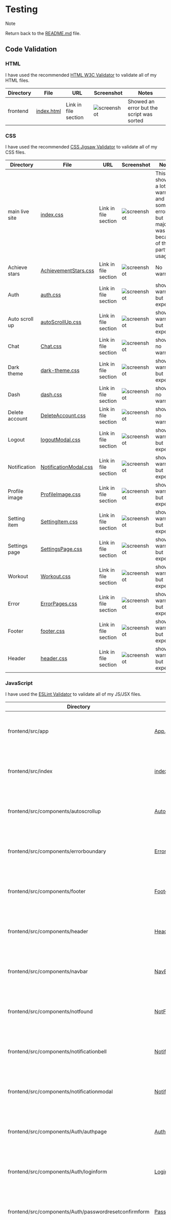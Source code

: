 # Testing

> [!NOTE]
> Return back to the [README.md](README.md) file.

## Code Validation

### HTML

I have used the recommended [HTML W3C Validator](https://validator.w3.org) to validate all of my HTML files.

| Directory | File                                                                                             | URL                  | Screenshot                                       | Notes                                     |
| --------- | ------------------------------------------------------------------------------------------------ | -------------------- | ------------------------------------------------ | ----------------------------------------- |
| frontend  | [index.html](https://validator.w3.org/nu/?doc=https%3A%2F%2Ffit-track-front-end.onrender.com%2F) | Link in file section | ![screenshot](documentation/validation/html.png) | Showed an error but the script was sorted |

### CSS

I have used the recommended [CSS Jigsaw Validator](https://jigsaw.w3.org/css-validator) to validate all of my CSS files.

| Directory      | File                                                                                                                                                                           | URL                  | Screenshot                                               | Notes                                                                                       |
| -------------- | ------------------------------------------------------------------------------------------------------------------------------------------------------------------------------ | -------------------- | -------------------------------------------------------- | ------------------------------------------------------------------------------------------- |
| main live site | [index.css](https://jigsaw.w3.org/css-validator/validator?uri=https%3A%2F%2Ffit-track-front-end.onrender.com%2F&profile=css3svg&usermedium=all&warning=1&vextwarning=&lang=en) | Link in file section | ![screenshot](documentation/validation/index-css.png)    | This showed a lot of warnings and some errors but majority was because of third-party usage |
| Achieve stars  | [AchievementStars.css](https://jigsaw.w3.org/css-validator/validator)                                                                                                          | Link in file section | ![screenshot](documentation/validation/achieve.css.png)  | No warnings                                                                                 |
| Auth           | [auth.css](https://jigsaw.w3.org/css-validator/validator#warnings)                                                                                                             | Link in file section | ![screenshot](documentation/validation/auth.css.png)     | showed warnings but expected                                                                |
| Auto scroll up | [autoScrollUp.css](https://jigsaw.w3.org/css-validator/validator#css)                                                                                                          | Link in file section | ![screenshot](documentation/validation/scroll.png)       | showed warnings but expected                                                                |
| Chat           | [Chat.css](https://jigsaw.w3.org/css-validator/validator)                                                                                                                      | Link in file section | ![screenshot](documentation/validation/chat.png)         | showed no warnings                                                                          |
| Dark theme     | [dark-theme.css](https://jigsaw.w3.org/css-validator/validator)                                                                                                                | Link in file section | ![screenshot](documentation/validation/dark-theme.png)   | showed warnings but expected                                                                |
| Dash           | [dash.css](https://jigsaw.w3.org/css-validator/validator)                                                                                                                      | Link in file section | ![screenshot](documentation/validation/dash.png)         | showed no warnings                                                                          |
| Delete account | [DeleteAccount.css](https://jigsaw.w3.org/css-validator/validator)                                                                                                             | Link in file section | ![screenshot](documentation/validation/delete.png)       | showed no warnings                                                                          |
| Logout         | [logoutModal.css](https://jigsaw.w3.org/css-validator/validator#warnings)                                                                                                      | Link in file section | ![screenshot](documentation/validation/logout.png)       | showed warnings but expected                                                                |
| Notification   | [NotificationModal.css](https://jigsaw.w3.org/css-validator/validator)                                                                                                         | Link in file section | ![screenshot](documentation/validation/notification.png) | showed warnings but expected                                                                |
| Profile image  | [ProfileImage.css](https://jigsaw.w3.org/css-validator/validator#warnings)                                                                                                     | Link in file section | ![screenshot](documentation/validation/profile.png)      | showed warnings but expected                                                                |
| Setting item   | [SettingItem.css](https://jigsaw.w3.org/css-validator/validator)                                                                                                               | Link in file section | ![screenshot](documentation/validation/setting-item.png) | showed warnings but expected                                                                |
| Settings page  | [SettingsPage.css](https://jigsaw.w3.org/css-validator/validator)                                                                                                              | Link in file section | ![screenshot](documentation/validation/setting-page.png) | showed warnings but expected                                                                |
| Workout        | [Workout.css](https://jigsaw.w3.org/css-validator/validator)                                                                                                                   | Link in file section | ![screenshot](documentation/validation/workout.png)      | showed warnings but expected                                                                |
| Error          | [ErrorPages.css](https://jigsaw.w3.org/css-validator/validator)                                                                                                                | Link in file section | ![screenshot](documentation/validation/error.png)        | showed warnings but expected                                                                |
| Footer         | [footer.css](https://jigsaw.w3.org/css-validator/validator)                                                                                                                    | Link in file section | ![screenshot](documentation/validation/footer.png)       | showed warnings but expected                                                                |
| Header         | [header.css](https://jigsaw.w3.org/css-validator/validator)                                                                                                                    | Link in file section | ![screenshot](documentation/validation/header.png)       | showed warnings but expected                                                                |

### JavaScript

I have used the [ESLint Validator](https://eslint.org/) to validate all of my JS/JSX files.

| Directory                                             | File                                                                                                                                   | URL                      | Screenshot                                                     | Notes                                        |
| ----------------------------------------------------- | -------------------------------------------------------------------------------------------------------------------------------------- | ------------------------ | -------------------------------------------------------------- | -------------------------------------------- |
| frontend/src/app                                      | [App.jsx](https://github.com/AshLaw96/fit-track/blob/main/frontend/src/App.jsx)                                                        | https://eslint.org/play/ | ![screenshot](documentation/validation/app.png)                | Expected warning as expects standard JS code |
| frontend/src/index                                    | [index.js](https://github.com/AshLaw96/fit-track/blob/main/frontend/src/App.test.js)                                                   | https://eslint.org/play/ | ![screenshot](documentation/validation/index.png)              | Expected warning as expects standard JS code |
| frontend/src/components/autoscrollup                  | [AutoScrollUp.jsx](https://github.com/AshLaw96/fit-track/blob/main/frontend/src/components/AutoScrollUp.jsx)                           | https://eslint.org/play/ | ![screenshot](documentation/validation/scroll-jsx.png)         | Expected warning as expects standard JS code |
| frontend/src/components/errorboundary                 | [ErrorBoundary.jsx](https://github.com/AshLaw96/fit-track/blob/main/frontend/src/components/ErrorBoundary.jsx)                         | https://eslint.org/play/ | ![screenshot](documentation/validation/error-jsx.png)          | Expected warning as expects standard JS code |
| frontend/src/components/footer                        | [Footer.jsx](https://github.com/AshLaw96/fit-track/blob/main/frontend/src/components/Footer.jsx)                                       | https://eslint.org/play/ | ![screenshot](documentation/validation/foot.png)               | Expected warning as expects standard JS code |
| frontend/src/components/header                        | [Header.jsx](https://github.com/AshLaw96/fit-track/blob/main/frontend/src/components/Header.jsx)                                       | https://eslint.org/play  | ![screenshot](documentation/validation/head-jsx.png)           | Expected warning as expects standard JS code |
| frontend/src/components/navbar                        | [NavBar.jsx](https://github.com/AshLaw96/fit-track/blob/main/frontend/src/components/Navbar.jsx)                                       | https://eslint.org/play  | ![screenshot](documentation/validation/nav-jsx.png)            | Expected warning as expects standard JS code |
| frontend/src/components/notfound                      | [NotFound.jsx](https://github.com/AshLaw96/fit-track/blob/main/frontend/src/components/NotFound.jsx)                                   | https://eslint.org/play  | ![screenshot](documentation/validation/not-found.png)          | Expected warning as expects standard JS code |
| frontend/src/components/notificationbell              | [NotificationBell.jsx](https://github.com/AshLaw96/fit-track/blob/main/frontend/src/components/NotificationBell.jsx)                   | https://eslint.org/play  | ![screenshot](documentation/validation/note-bell.png)          | Expected warning as expects standard JS code |
| frontend/src/components/notificationmodal             | [NotificationModal.jsx](https://github.com/AshLaw96/fit-track/blob/main/frontend/src/components/NotificationModal.jsx)                 | https://eslint.org/play  | ![screenshot](documentation/validation/note-modal.png)         | Expected warning as expects standard JS code |
| frontend/src/components/Auth/authpage                 | [AuthPage.jsx](https://github.com/AshLaw96/fit-track/blob/main/frontend/src/components/Auth/AuthPage.jsx)                              | https://eslint.org/play  | ![screenshot](documentation/validation/auth-jsx.png)           | Expected warning as expects standard JS code |
| frontend/src/components/Auth/loginform                | [LoginForm.jsx](https://github.com/AshLaw96/fit-track/blob/main/frontend/src/components/Auth/LoginForm.jsx)                            | https://eslint.org/play  | ![screenshot](documentation/validation/log-form.png)           | Expected warning as expects standard JS code |
| frontend/src/components/Auth/passwordresetconfirmform | [PasswordRestConfimForm.js](https://github.com/AshLaw96/fit-track/blob/main/frontend/src/components/Auth/PasswordResetConfirmForm.jsx) | https://eslint.org/play  | ![screenshot](documentation/validation/reset-confirm-form.png) | Expected warning as expects standard JS code |
| frontend/src/components/Auth/passwordresetform        | [PasswordResetForm.js](https://github.com/AshLaw96/fit-track/blob/main/frontend/src/components/Auth/PasswordResetForm.jsx)             | https://eslint.org/play  | ![screenshot](documentation/validation/reset-form.png)         | Expected warning as expects standard JS code |
| frontend/src/components/Auth/registerform             | [RegisterForm.jsx](https://github.com/AshLaw96/fit-track/blob/main/frontend/src/components/Auth/RegisterForm.jsx)                      | https://eslint.org/play  | ![screenshot](documentation/validation/register.png)           | Expected warning as expects standard JS code |
| frontend/src/components/Dash/activitysummary          | [ActivitySummary.jsx](https://github.com/AshLaw96/fit-track/blob/main/frontend/src/components/Dash/ActivitySummary.jsx)                | https://eslint.org/play  | ![screenshot](documentation/validation/active-sum.png)         | Expected warning as expects standard JS code |
| frontend/src/components/Dash/challengesmotivation     | [ChallengesMotivation.jsx](https://github.com/AshLaw96/fit-track/blob/main/frontend/src/components/Dash/ChallengesMotivation.jsx)      | https://eslint.org/play  | ![screenshot](documentation/validation/challenge-motivate.png) | Expected warning as expects standard JS code |
| frontend/src/components/Dash/dailygoals               | [DailyGoals.jsx](https://github.com/AshLaw96/fit-track/blob/main/frontend/src/components/Dash/DailyGoals.jsx)                          | https://eslint.org/play  | ![screenshot](documentation/validation/goals.png)              | Expected warning as expects standard JS code |
| frontend/src/components/Dash/dashboard                | [Dashboard.jsx](https://github.com/AshLaw96/fit-track/blob/main/frontend/src/components/Dash/Dashboard.jsx)                            | https://eslint.org/play  | ![screenshot](documentation/validation/dash-validate.png)      | Expected warning as expects standard JS code |
| frontend/src/components/Dash/guestdash                | [GuestDash.jsx](https://github.com/AshLaw96/fit-track/blob/main/frontend/src/components/Dash/GuestDash.jsx)                            | https://eslint.org/play  | ![screenshot](documentation/validation/guest.png)              | Expected warning as expects standard JS code |
| frontend/src/components/Dash/progressanalytics        | [ProgressAnalytics.jsx](https://github.com/AshLaw96/fit-track/blob/main/frontend/src/components/Dash/ProgressAnalytics.jsx)            | https://eslint.org/play  | ![screenshot](documentation/validation/progress-analytic.png)  | Expected warning as expects standard JS code |
| frontend/src/components/Dash/userdash                 | [UserDash.jsx](https://github.com/AshLaw96/fit-track/blob/main/frontend/src/components/Dash/UserDash.jsx)                              | https://eslint.org/play  | ![screenshot](documentation/validation/user.png)               | Expected warning as expects standard JS code |
| frontend/src/components/Dash/workoutmodalplanner      | [WorkoutModalPlanner.jsx](https://github.com/AshLaw96/fit-track/blob/main/frontend/src/components/Dash/WorkoutModalPlanner.jsx)        | https://eslint.org/play  | ![screenshot](documentation/validation/work-modal.png)         | Expected warning as expects standard JS code |
| frontend/src/components/Dash/workoutnutrition         | [WorkoutNutrition.jsx](https://github.com/AshLaw96/fit-track/blob/main/frontend/src/components/Dash/WorkoutNutrition.jsx)              | https://eslint.org/play  | ![screenshot](documentation/validation/work-nutrition.png)     | Expected warning as expects standard JS code |
| frontend/src/components/Exercises/exerciseformmodal   | [ExerciseFormModal.jsx](https://github.com/AshLaw96/fit-track/blob/main/frontend/src/components/Exercises/ExerciseFormModal.jsx)       | https://eslint.org/play  | ![screenshot](documentation/validation/exercise-modal.png)     | Expected warning as expects standard JS code |
| frontend/src/components/Exercises/exerciselogpage     | [ExerciseLogPage.jsx](https://github.com/AshLaw96/fit-track/blob/main/frontend/src/components/Exercises/ExerciseLogPage.jsx)           | https://eslint.org/play  | ![screenshot](documentation/validation/exercise-pg.png)        | Expected warning as expects standard JS code |
| frontend/src/components/Help/chatwidget               | [ChatWidget.jsx](https://github.com/AshLaw96/fit-track/blob/main/frontend/src/components/Help/ChatWidget.jsx)                          | https://eslint.org/play  | ![screenshot](documentation/validation/chat-widget.png)        | No warnings                                  |
| frontend/src/components/Help/contactsupport           | [ContactSupport.jsx](https://github.com/AshLaw96/fit-track/blob/main/frontend/src/components/Help/ContactSupport.jsx)                  | https://eslint.org/play  | ![screenshot](documentation/validation/contact.png)            | Expected warning as expects standard JS code |
| frontend/src/components/Help/faq                      | [FAQ.jsx](https://github.com/AshLaw96/fit-track/blob/main/frontend/src/components/Help/FAQ.jsx)                                        | https://eslint.org/play  | ![screenshot](documentation/validation/faq.png)                | Expected warning as expects standard JS code |
| frontend/src/components/Help/faqitem                  | [FAQItem.jsx](https://github.com/AshLaw96/fit-track/blob/main/frontend/src/components/Help/FAQItem.jsx)                                | https://eslint.org/play  | ![screenshot](documentation/validation/faq-item.png)           | Expected warning as expects standard JS code |
| frontend/src/components/Help/helppage                 | [HelpPage.jsx](https://github.com/AshLaw96/fit-track/blob/main/frontend/src/components/Help/HelpPage.jsx)                              | https://eslint.org/play  | ![screenshot](documentation/validation/help-page.png)          | Expected warning as expects standard JS code |
| frontend/src/components/Help/troubleshooting          | [Troubleshooting.jsx](https://github.com/AshLaw96/fit-track/blob/main/frontend/src/components/Help/Troubleshooting.jsx)                | https://eslint.org/play  | ![screenshot](documentation/validation/troubleshoot.png)       | Expected warning as expects standard JS code |
| frontend/src/components/Help/troubleshootingitem      | [TroubleshootingItem.jsx](https://github.com/AshLaw96/fit-track/blob/main/frontend/src/components/Help/TroubleshootingItem.jsx)        | https://eslint.org/play  | ![screenshot](documentation/validation/troubleshoot-item.png)  | Expected warning as expects standard JS code |
| frontend/src/components/Help/tutorialitem             | [TutorialItem.jsx](https://github.com/AshLaw96/fit-track/blob/main/frontend/src/components/Help/TutorialItem.jsx)                      | https://eslint.org/play  | ![screenshot](documentation/validation/tutorial-item.png)      | Expected warning as expects standard JS code |
| frontend/src/components/Help/tutorials                | [Tutorials.jsx](https://github.com/AshLaw96/fit-track/blob/main/frontend/src/components/Help/Tutorials.jsx#L16)                        | https://eslint.org/play  | ![screenshot](documentation/validation/tutorials.png)          | Expected warning as expects standard JS code |
| frontend/src/components/Help/tutorialsdata            | [TutorialsData.js](https://github.com/AshLaw96/fit-track/blob/main/frontend/src/components/Help/TutorialsData.js)                      | https://eslint.org/play  | ![screenshot](documentation/validation/tutorial-data.png)      | No warnings                                  |
| frontend/src/components/Meals/mealformmodal           | [MealFormModal.jsx](https://github.com/AshLaw96/fit-track/blob/main/frontend/src/components/Meals/MealFormModal.jsx)                   | Nhttps://eslint.org/play | ![screenshot](documentation/validation/meal-modal.png)         | Expected warning as expects standard JS code |
| frontend/src/components/Meals/meallogpage             | [MealLogPage.jsx](https://github.com/AshLaw96/fit-track/blob/main/frontend/src/components/Meals/MealLogPage.jsx)                       | https://eslint.org/play  | ![screenshot](documentation/validation/meal-page.png)          | Expected warning as expects standard JS code |
| frontend/src/components/Profile/achievementstars      | [AchievementStars.jsx](https://github.com/AshLaw96/fit-track/blob/main/frontend/src/components/Profile/AchievementStars.jsx)           | https://eslint.org/play  | ![screenshot](documentation/validation/achieve-star.png)       | Expected warning as expects standard JS code |
| frontend/src/components/Profile/deleteaccount         | [DeleteAccount.jsx](https://github.com/AshLaw96/fit-track/blob/main/frontend/src/components/Profile/DeleteAccount.jsx)                 | https://eslint.org/play  | ![screenshot](documentation/validation/delete-account.png)     | Expected warning as expects standard JS code |
| frontend/src/components/Profile/goodbye               | [Goodbye.jsx](https://github.com/AshLaw96/fit-track/blob/main/frontend/src/components/Profile/Goodbye.jsx)                             | https://eslint.org/play  | ![screenshot](documentation/validation/bye.png)                | Expected warning as expects standard JS code |
| frontend/src/components/Profile/profileform           | [ProfileForm.jsx](https://github.com/AshLaw96/fit-track/blob/main/frontend/src/components/Profile/ProfileForm.jsx)                     | https://eslint.org/play  | ![screenshot](documentation/validation/profile-form.png)       | Expected warning as expects standard JS code |
| frontend/src/components/Profile/profileimage          | [ProfileImage.jsx](https://github.com/AshLaw96/fit-track/blob/main/frontend/src/components/Profile/ProfileImage.jsx)                   | https://eslint.org/play  | ![screenshot](documentation/validation/profile-img.png)        | Expected warning as expects standard JS code |
| frontend/src/components/Profile/quickstats            | [QuickStats.jsx](https://github.com/AshLaw96/fit-track/blob/main/frontend/src/components/Profile/QuickStats.jsx)                       | https://eslint.org/play  | ![screenshot](documentation/validation/stats.png)              | Expected warning as expects standard JS code |
| frontend/src/components/Profile/userprofile           | [UserProfile.jsx](https://github.com/AshLaw96/fit-track/blob/main/frontend/src/components/Profile/UserProfile.jsx)                     | https://eslint.org/play  | ![screenshot](documentation/validation/user-profile.png)       | Expected warning as expects standard JS code |
| frontend/src/components/Settings/changepassword       | [ChangePassword.jsx](https://github.com/AshLaw96/fit-track/blob/main/frontend/src/components/Settings/ChangePassword.jsx)              | https://eslint.org/play  | ![screenshot](documentation/validation/change-pass.png)        | Expected warning as expects standard JS code |
| frontend/src/components/Settings/settingdropdown      | [SettingDropdown.jsx](https://github.com/AshLaw96/fit-track/blob/main/frontend/src/components/Settings/SettingDropdown.jsx)            | https://eslint.org/play  | ![screenshot](documentation/validation/dropdown.png)           | Expected warning as expects standard JS code |
| frontend/src/components/Settings/settingspage         | [SettingsPage.jsx](https://github.com/AshLaw96/fit-track/blob/main/frontend/src/components/Settings/SettingsPage.jsx)                  | https://eslint.org/play  | ![screenshot](documentation/validation/setting-pg.png)         | Expected warning as expects standard JS code |
| frontend/src/components/Settings/settingtoggle        | [SettingToggle.jsx](https://github.com/AshLaw96/fit-track/blob/main/frontend/src/components/Settings/SettingToggle.jsx)                | https://eslint.org/play  | ![screenshot](documentation/validation/toggle.png)             | Expected warning as expects standard JS code |
| frontend/src/components/Sleep/alarmsetting            | [AlarmSetting.jsx](https://github.com/AshLaw96/fit-track/blob/main/frontend/src/components/Sleep/AlarmSetting.jsx)                     | https://eslint.org/play  | ![screenshot](documentation/validation/alarm.png)              | Expected warning as expects standard JS code |
| frontend/src/components/Sleep/sleepencouragement      | [SleepEncouragement.jsx](https://github.com/AshLaw96/fit-track/blob/main/frontend/src/components/Sleep/SleepEncouragement.jsx)         | https://eslint.org/play  | ![screenshot](documentation/validation/sleep-encourage.png)    | Expected warning as expects standard JS code |
| frontend/src/components/Sleep/sleepformmodal          | [SleepFormModal.jsx](https://github.com/AshLaw96/fit-track/blob/main/frontend/src/components/Sleep/SleepFormModal.jsx)                 | https://eslint.org/play  | ![screenshot](documentation/validation/sleep-modal.png)        | Expected warning as expects standard JS code |
| frontend/src/components/Sleep/sleeplogchart           | [SleepLogChart.jsx](https://github.com/AshLaw96/fit-track/blob/main/frontend/src/components/Sleep/SleepLogChart.jsx)                   | https://eslint.org/play  | ![screenshot](documentation/validation/sleep-chart.png)        | Expected warning as expects standard JS code |
| frontend/src/components/Sleep/sleeploglist            | [SleepLogList.jsx](https://github.com/AshLaw96/fit-track/blob/main/frontend/src/components/Sleep/SleepLogList.jsx)                     | https://eslint.org/play  | ![screenshot](documentation/validation/sleep-list.png)         | Expected warning as expects standard JS code |
| frontend/src/components/Sleep/sleeplogpage            | [SleepLogPage.jsx](https://github.com/AshLaw96/fit-track/blob/main/frontend/src/components/Sleep/SleepLogPage.jsx)                     | https://eslint.org/play  | ![screenshot](documentation/validation/sleep-pg.png)           | Expected warning as expects standard JS code |
| frontend/src/contexts/authcontext                     | [AuthContext.js](https://github.com/AshLaw96/fit-track/blob/main/frontend/src/contexts/AuthContext.js)                                 | https://eslint.org/play  | ![screenshot](documentation/validation/auth-context.png)       | Expected warning as expects standard JS code |
| frontend/src/contexts/notificationcontext             | [NotificationContext.jsx](https://github.com/AshLaw96/fit-track/blob/main/frontend/src/contexts/NotificationContext.jsx)               | https://eslint.org/play  | ![screenshot](documentation/validation/notif-context.png)      | Expected warning as expects standard JS code |
| frontend/src/contexts/themecontext                    | [ThemeContext.jsx](https://github.com/AshLaw96/fit-track/blob/main/frontend/src/contexts/ThemeContext.jsx)                             | https://eslint.org/play  | ![screenshot](documentation/validation/theme.png)              | Expected warning as expects standard JS code |
| frontend/src/contexts/unitscontext                    | [UnitsContext.js](https://github.com/AshLaw96/fit-track/blob/main/frontend/src/contexts/UnitsContext.js)                               | https://eslint.org/play  | ![screenshot](documentation/validation/units.png)              | Expected warning as expects standard JS code |
| frontend/src/utils/notificationtriggers               | [NotificationTriggers.js](https://github.com/AshLaw96/fit-track/blob/main/frontend/src/utils/NotificationTriggers.js)                  | https://eslint.org/play  | ![screenshot](documentation/validation/trigger-notifs.png)     | No warnings                                  |
| frontend/src/utils/api                                | [api.js](https://github.com/AshLaw96/fit-track/blob/main/frontend/src/utils/api.js)                                                    | https://eslint.org/play  | ![screenshot](documentation/validation/api.png)                | No warnings                                  |
| frontend/src/utils/iconhelper                         | [iconHelper.js](https://github.com/AshLaw96/fit-track/blob/main/frontend/src/utils/iconHelper.js)                                      | https://eslint.org/play  | ![screenshot](documentation/validation/icon-help.png)          | Expected warning as expects standard JS code |

### Python

I have used the recommended [PEP8 CI Python Linter](https://pep8ci.herokuapp.com) to validate all of my Python files.

| Directory                   | File                                                                                                   | URL                                                                                                                                              | Screenshot                                                   | Notes     |
| --------------------------- | ------------------------------------------------------------------------------------------------------ | ------------------------------------------------------------------------------------------------------------------------------------------------ | ------------------------------------------------------------ | --------- |
| api/tests/model-tests       | [models-tests.py](https://github.com/AshLaw96/fit-track/blob/main/api/tests/model-tests.py)            | [PEP8 CI Link](https://pep8ci.herokuapp.com/https://raw.githubusercontent.com/AshLaw96/fit-track/refs/heads/main/api/tests/model-tests.py)       | ![screenshot](documentation/validation/model-tests.png)      | No errors |
| api/tests/serializers-tests | [serializers-tests.py](https://github.com/AshLaw96/fit-track/blob/main/api/tests/serializers-tests.py) | [PEP8 CI Link](https://pep8ci.herokuapp.com/https://raw.githubusercontent.com/AshLaw96/fit-track/refs/heads/main/api/tests/serializers-tests.py) | ![screenshot](documentation/validation/serializer-tests.png) | No errors |
| api/tests/view-tests        | [view-tests.py](https://github.com/AshLaw96/fit-track/blob/main/api/tests/view-tests.py)               | [PEP8 CI Link](https://pep8ci.herokuapp.com/https://raw.githubusercontent.com/AshLaw96/fit-track/refs/heads/main/api/tests/view-tests.py)        | ![screenshot](documentation/validation/view-test.png)        | No errors |
| api/utils/activity          | [activity.py](https://github.com/AshLaw96/fit-track/blob/main/api/utils/activity.py)                   | [PEP8 CI Link](https://pep8ci.herokuapp.com/https://raw.githubusercontent.com/AshLaw96/fit-track/refs/heads/main/api/utils/activity.py)          | ![screenshot](documentation/validation/activity.png)         | No errors |
| api/utils/fitness           | [fitness.py](https://github.com/AshLaw96/fit-track/blob/main/api/utils/fitness.py)                     | [PEP8 CI Link](https://pep8ci.herokuapp.com/https://raw.githubusercontent.com/AshLaw96/fit-track/refs/heads/main/api/utils/fitness.py)           | ![screenshot](documentation/validation/fitness.png)          | No errors |
| api/utils/leaderboard       | [leaderboard.py](https://github.com/AshLaw96/fit-track/blob/main/api/utils/leaderboard.py)             | [PEP8 CI Link](https://pep8ci.herokuapp.com/https://raw.githubusercontent.com/AshLaw96/fit-track/refs/heads/main/api/utils/leaderboard.py)       | ![screenshot](documentation/validation/leader.png)           | No errors |
| api/utils/notifications     | [notifications.py](https://github.com/AshLaw96/fit-track/blob/main/api/utils/notifications.py)         | [PEP8 CI Link](https://pep8ci.herokuapp.com/https://raw.githubusercontent.com/AshLaw96/fit-track/refs/heads/main/api/utils/notifications.py)     | ![screenshot](documentation/validation/notifs.png)           | No errors |
| api/utils/sleep             | [sleep.py](https://github.com/AshLaw96/fit-track/blob/main/api/utils/sleep.py)                         | [PEP8 CI Link](https://pep8ci.herokuapp.com/https://raw.githubusercontent.com/AshLaw96/fit-track/refs/heads/main/api/utils/sleep.py)             | ![screenshot](documentation/validation/sleep.png)            | No errors |
| api/admin                   | [admin.py](https://github.com/AshLaw96/fit-track/blob/main/api/admin.py)                               | [PEP8 CI Link](https://pep8ci.herokuapp.com/https://raw.githubusercontent.com/AshLaw96/fit-track/refs/heads/main/api/admin.py)                   | ![screenshot](documentation/validation/admin.png)            | No errors |
| api/apps                    | [apps.py](https://github.com/AshLaw96/fit-track/blob/main/api/apps.py)                                 | [PEP8 CI Link](https://pep8ci.herokuapp.com/https://raw.githubusercontent.com/AshLaw96/fit-track/refs/heads/main/api/apps.py)                    | ![screenshot](documentation/validation/apps.png)             | No errors |
| api/models                  | [models.py](https://github.com/AshLaw96/fit-track/blob/main/api/models.py)                             | [PEP8 CI Link](https://pep8ci.herokuapp.com/https://raw.githubusercontent.com/AshLaw96/fit-track/refs/heads/main/api/models.py)                  | ![screenshot](documentation/validation/model.png)            | No errors |
| api/serializers             | [serializers.py](https://github.com/AshLaw96/fit-track/blob/main/api/serializers.py)                   | [PEP8 CI Link](https://pep8ci.herokuapp.com/https://raw.githubusercontent.com/AshLaw96/fit-track/refs/heads/main/api/serializers.py)             | ![screenshot](documentation/validation/serializer.png)       | No errors |
| api/utils/signals           | [signals.py](https://github.com/AshLaw96/fit-track/blob/main/api/signals.py)                           | [PEP8 CI Link](https://pep8ci.herokuapp.com/https://raw.githubusercontent.com/AshLaw96/fit-track/refs/heads/main/api/signals.py)                 | ![screenshot](documentation/validation/signal.png)           | No errors |
| api/tasks                   | [tasks.py](https://github.com/AshLaw96/fit-track/blob/main/api/tasks.py)                               | [PEP8 CI Link](https://pep8ci.herokuapp.com/https://raw.githubusercontent.com/AshLaw96/fit-track/refs/heads/main/api/tasks.py)                   | ![screenshot](documentation/validation/task.png)             | No errors |
| api/urls                    | [urls.py](https://github.com/AshLaw96/fit-track/blob/main/api/urls.py)                                 | [PEP8 CI Link](https://pep8ci.herokuapp.com/https://raw.githubusercontent.com/AshLaw96/fit-track/refs/heads/main/api/urls.py)                    | ![screenshot](documentation/validation/urls.png)             | No errors |
| api/views                   | [views.py](https://github.com/AshLaw96/fit-track/blob/main/api/views.py)                               | [PEP8 CI Link](https://pep8ci.herokuapp.com/https://raw.githubusercontent.com/AshLaw96/fit-track/refs/heads/main/api/views.py)                   | ![screenshot](documentation/validation/view.png)             | No errors |
| backend/celery              | [celery.py](https://github.com/AshLaw96/fit-track/blob/main/backend/celery.py)                         | [PEP8 CI Link](https://pep8ci.herokuapp.com/https://raw.githubusercontent.com/AshLaw96/fit-track/refs/heads/main/backend/celery.py)              | ![screenshot](documentation/validation/celery.png)           | No errors |
| backend/urls                | [urls.py](https://github.com/AshLaw96/fit-track/blob/main/backend/urls.py)                             | [PEP8 CI Link](https://pep8ci.herokuapp.com/https://raw.githubusercontent.com/AshLaw96/fit-track/refs/heads/main/backend/urls.py)                | ![screenshot](documentation/validation/back-urls.png)        | No errors |

## Responsiveness

| Page                   | Mobile                                                            | Tablet                                                            | Desktop                                                              | Notes             |
| ---------------------- | ----------------------------------------------------------------- | ----------------------------------------------------------------- | -------------------------------------------------------------------- | ----------------- |
| Register               | ![screenshot](documentation/responsiveness/register-mob.jpg)      | ![screenshot](documentation/responsiveness/register-tab.jpg)      | ![screenshot](documentation/responsiveness/register-pg.png)          | Works as expected |
| Login                  | ![screenshot](documentation/responsiveness/log-mob.jpg)           | ![screenshot](documentation/responsiveness/log-tab.jpg)           | ![screenshot](documentation/responsiveness/login-pg.png)             | Works as expected |
| Profile                | ![screenshot](documentation/responsiveness/profile-mob.jpg)       | ![screenshot](documentation/responsiveness/profile-tab.jpg)       | ![screenshot](documentation/responsiveness/profile-pg.png)           | Works as expected |
| Landing/GuestDash      | ![screenshot](documentation/responsiveness/guest-mob.jpg)         | ![screenshot](documentation/responsiveness/guest-tab.jpg)         | ![screenshot](documentation/responsiveness/guest-landing.png)        | Works as expected |
| Exercise               | ![screenshot](documentation/responsiveness/exercise-mob.jpg)      | ![screenshot](documentation/responsiveness/exercise-tab.jpg)      | ![screenshot](documentation/responsiveness/exercise-pg.png)          | Works as expected |
| Meal                   | ![screenshot](documentation/responsiveness/meal-mob.jpg)          | ![screenshot](documentation/responsiveness/meal-tab.jpg)          | ![screenshot](documentation/responsiveness/meal-pg.png)              | Works as expected |
| Sleep                  | ![screenshot](documentation/responsiveness/sleep-mob.jpg)         | ![screenshot](documentation/responsiveness/sleep-tab.jpg)         | ![screenshot](documentation/responsiveness/sleep-pg.png)             | Works as expected |
| Dashboard              | ![screenshot](documentation/responsiveness/user-dash-mob.jpg)     | ![screenshot](documentation/responsiveness/user-dash-tab.jpg)     | ![screenshot](documentation/responsiveness/user-dash-pg.png)         | Works as expected |
| Settings               | ![screenshot](documentation/responsiveness/setting-mob.jpg)       | ![screenshot](documentation/responsiveness/setting-tab.jpg)       | ![screenshot](documentation/responsiveness/settings-pg.png)          | Works as expected |
| Help                   | ![screenshot](documentation/responsiveness/help-mob.jpg)          | ![screenshot](documentation/responsiveness/help-tab.jpg)          | ![screenshot](documentation/responsiveness/help-support-pg.png)      | Works as expected |
| FAQ                    | ![screenshot](documentation/responsiveness/faq-mob.jpg)           | ![screenshot](documentation/responsiveness/faq-tab.jpg)           | ![screenshot](documentation/responsiveness/faq-pg.png)               | Works as expected |
| Contact Support        | ![screenshot](documentation/responsiveness/contact-mob.jpg)       | ![screenshot](documentation/responsiveness/contact-tab.jpg)       | ![screenshot](documentation/responsiveness/contact-support-pg.png)   | Works as expected |
| Tech Support           | ![screenshot](documentation/responsiveness/tech-support-mob.jpg)  | ![screenshot](documentation/responsiveness/tech-tab.jpg)          | ![screenshot](documentation/responsiveness/troubleshoot-tech-pg.png) | Works as expected |
| Tutorials              | ![screenshot](documentation/responsiveness/guide-mob.jpg)         | ![screenshot](documentation/responsiveness/guide-tab.jpg)         | ![screenshot](documentation/responsiveness/tutorial-guide-pg.png)    | Works as expected |
| Password reset         | ![screenshot](documentation/responsiveness/reset-mob.jpg)         | ![screenshot](documentation/responsiveness/reset-tab.jpg)         | ![screenshot](documentation/responsiveness/reset-pg.png)             | Works as expected |
| Password reset confirm | ![screenshot](documentation/responsiveness/reset-confirm-mob.jpg) | ![screenshot](documentation/responsiveness/reset-confirm-tab.jpg) | ![screenshot](documentation/responsiveness/reset-confirm-pg.png)     | Works as expected |
| 404                    | ![screenshot](documentation/responsiveness/404-mob.jpg)           | ![screenshot](documentation/responsiveness/404-tab.jpg)           | ![screenshot](documentation/responsiveness/404-pg.png)               | Works as expected |
| 500                    | ![screenshot](documentation/responsiveness/500-mob.jpg)           | ![screenshot](documentation/responsiveness/500-tab.jpg)           | ![screenshot](documentation/responsiveness/500-pg.png)               | Works as expected |

## Browser Compatibility

I've tested my deployed project on multiple browsers to check for compatibility issues.

| Page                   | Chrome                                                               | Firefox                                                         | Silk                                                              | Notes             |
| ---------------------- | -------------------------------------------------------------------- | --------------------------------------------------------------- | ----------------------------------------------------------------- | ----------------- |
| Register               | ![screenshot](documentation/responsiveness/register-pg.png)          | ![screenshot](documentation/browsers/register-firefox.png)      | ![screenshot](documentation/responsiveness/register-tab.jpg)      | Works as expected |
| Login                  | ![screenshot](documentation/responsiveness/login-pg.png)             | ![screenshot](documentation/browsers/log-firefox.png)           | ![screenshot](documentation/responsiveness/log-tab.jpg)           | Works as expected |
| Profile                | ![screenshot](documentation/responsiveness/profile-pg.png)           | ![screenshot](documentation/browsers/profile-firefox.png)       | ![screenshot](documentation/responsiveness/profile-tab.jpg)       | Works as expected |
| Landing/GuestDash      | ![screenshot](documentation/responsiveness/guest-landing.png)        | ![screenshot](documentation/browsers/guest-firefox.png)         | ![screenshot](documentation/responsiveness/guest-tab.jpg)         | Works as expected |
| Exercise               | ![screenshot](documentation/responsiveness/exercise-pg.png)          | ![screenshot](documentation/browsers/exercise-firefox.png)      | ![screenshot](documentation/responsiveness/exercise-tab.jpg)      | Works as expected |
| Meal                   | ![screenshot](documentation/responsiveness/meal-pg.png)              | ![screenshot](documentation/browsers/meal-firefox.png)          | ![screenshot](documentation/responsiveness/meal-tab.jpg)          | Works as expected |
| Sleep                  | ![screenshot](documentation/responsiveness/sleep-pg.png)             | ![screenshot](documentation/browsers/sleep-firefox.png)         | ![screenshot](documentation/responsiveness/sleep-tab.jpg)         | Works as expected |
| Dashboard              | ![screenshot](documentation/responsiveness/user-dash-pg.png)         | ![screenshot](documentation/browsers/user-dash-firefox.png)     | ![screenshot](documentation/responsiveness/user-dash-tab.jpg)     | Works as expected |
| Settings               | ![screenshot](documentation/responsiveness/settings-pg.png)          | ![screenshot](documentation/browsers/setting-firefox.png)       | ![screenshot](documentation/responsiveness/setting-tab.jpg)       | Works as expected |
| Help                   | ![screenshot](documentation/responsiveness/help-support-pg.png)      | ![screenshot](documentation/browsers/help-firefox.png)          | ![screenshot](documentation/responsiveness/help-tab.jpg)          | Works as expected |
| FAQ                    | ![screenshot](documentation/responsiveness/faq-pg.png)               | ![screenshot](documentation/browsers/faq-firefox.png)           | ![screenshot](documentation/responsiveness/faq-tab.jpg)           | Works as expected |
| Contact support        | ![screenshot](documentation/responsiveness/contact-support-pg.png)   | ![screenshot](documentation/browsers/contact-firefox.png)       | ![screenshot](documentation/responsiveness/contact-tab.jpg)       | Works as expected |
| Tech support           | ![screenshot](documentation/responsiveness/troubleshoot-tech-pg.png) | ![screenshot](documentation/browsers/tech-firefox.png)          | ![screenshot](documentation/responsiveness/tech-tab.jpg)          | Works as expected |
| Tutorials              | ![screenshot](documentation/responsiveness/tutorial-guide-pg.png)    | ![screenshot](documentation/browsers/guide-firefox.png)         | ![screenshot](documentation/responsiveness/guide-tab.jpg)         | Works as expected |
| Password reset         | ![screenshot](documentation/responsiveness/reset-pg.png)             | ![screenshot](documentation/browsers/reset-firefox.png)         | ![screenshot](documentation/responsiveness/reset-tab.jpg)         | Works as expected |
| Password reset confirm | ![screenshot](documentation/responsiveness/reset-confirm-pg.png)     | ![screenshot](documentation/browsers/reset-confirm-firefox.png) | ![screenshot](documentation/responsiveness/reset-confirm-tab.jpg) | Works as expected |
| 404                    | ![screenshot](documentation/responsiveness/404-pg.png)               | ![screenshot](documentation/browsers/404-firefox.png)           | ![screenshot](documentation/responsiveness/404-tab.jpg)           | Works as expected |
| 500                    | ![screenshot](documentation/responsiveness/500-pg.png)               | ![screenshot](documentation/browsers/500-firefox.png)           | ![screenshot](documentation/responsiveness/500-tab.jpg)           | Works as expected |

## Lighthouse Audit

I've tested my deployed project using the Lighthouse Audit tool to check for any major issues. Some warnings are outside of my control, and mobile results tend to be lower than desktop.

| Page                   | Mobile                                                              | Desktop                                                              |
| ---------------------- | ------------------------------------------------------------------- | -------------------------------------------------------------------- |
| Register               | ![screenshot](documentation/lighthouse/mobile-register.png)         | ![screenshot](documentation/lighthouse/desktop-register.png)         |
| Login                  | ![screenshot](documentation/lighthouse/mobile-login.png)            | ![screenshot](documentation/lighthouse/desktop-login.png)            |
| Profile                | ![screenshot](documentation/lighthouse/mobile-profile.png)          | ![screenshot](documentation/lighthouse/desktop-profile.png)          |
| Landing/GuestDash      | ![screenshot](documentation/lighthouse/mobile-home.png)             | ![screenshot](documentation/lighthouse/desktop-home.png)             |
| Exercise               | ![screenshot](documentation/lighthouse/mobile-products.png)         | ![screenshot](documentation/lighthouse/desktop-products.png)         |
| Meal                   | ![screenshot](documentation/lighthouse/mobile-product-details.png)  | ![screenshot](documentation/lighthouse/desktop-product-details.png)  |
| Sleep                  | ![screenshot](documentation/lighthouse/mobile-bag.png)              | ![screenshot](documentation/lighthouse/desktop-bag.png)              |
| Setting                | ![screenshot](documentation/lighthouse/mobile-checkout.png)         | ![screenshot](documentation/lighthouse/desktop-checkout.png)         |
| Help                   | ![screenshot](documentation/lighthouse/mobile-checkout-success.png) | ![screenshot](documentation/lighthouse/desktop-checkout-success.png) |
| Dashboard              | ![screenshot](documentation/lighthouse/mobile-add-product.png)      | ![screenshot](documentation/lighthouse/desktop-add-product.png)      |
| FAQ                    | ![screenshot](documentation/lighthouse/mobile-edit-product.png)     | ![screenshot](documentation/lighthouse/desktop-edit-product.png)     |
| Tech support           | ![screenshot](documentation/lighthouse/mobile-newsletter.png)       | ![screenshot](documentation/lighthouse/desktop-newsletter.png)       |
| Contact support        | ![screenshot](documentation/lighthouse/mobile-contact.png)          | ![screenshot](documentation/lighthouse/desktop-contact.png)          |
| Tutorial               | ![screenshot](documentation/lighthouse/mobile-404.png)              | ![screenshot](documentation/lighthouse/desktop-404.png)              |
| Password reset         | ![screenshot](documentation/lighthouse/mobile-404.png)              | ![screenshot](documentation/lighthouse/desktop-404.png)              |
| Password reset confirm | ![screenshot](documentation/lighthouse/mobile-404.png)              | ![screenshot](documentation/lighthouse/desktop-404.png)              |
| 404                    | ![screenshot](documentation/lighthouse/mobile-404.png)              | ![screenshot](documentation/lighthouse/desktop-404.png)              |
| 500                    | ![screenshot](documentation/lighthouse/mobile-404.png)              | ![screenshot](documentation/lighthouse/desktop-404.png)              |

## Defensive Programming

⚠️ INSTRUCTIONS ⚠️

Defensive programming (defensive design) is extremely important! When building projects that accept user inputs or forms, you should always test the level of security for each form field. Examples of this could include (but not limited to):

All Projects:

- Users cannot submit an empty form (add the `required` attribute)
- Users must enter valid field types (ensure the correct input `type=""` is used)
- Users cannot brute-force a URL to navigate to a restricted pages

Python Projects:

- Users cannot perform CRUD functionality if not authenticated (if login functionality exists)
- User-A should not be able to manipulate data belonging to User-B, or vice versa
- Non-Authenticated users should not be able to access pages that require authentication
- Standard users should not be able to access pages intended for superusers/admins

You'll want to test all functionality on your application, whether it's a standard form, or CRUD functionality, for data manipulation on a database. Try to access various pages on your site as different user types (User-A, User-B, guest user, admin, superuser). You should include any manual tests performed, and the expected results/outcome.

Testing should be replicable (can someone else replicate the same outcome?). Ideally, tests cases should focus on each individual section of every page on the website. Each test case should be specific, objective, and step-wise replicable.

Instead of adding a general overview saying that everything works fine, consider documenting tests on each element of the page (eg. button clicks, input box validation, navigation links, etc.) by testing them in their "happy flow", their "bad/exception flow", mentioning the expected and observed results, and drawing a parallel between them where applicable.

Consider using the following format for manual test cases:

- Expected Outcome / Test Performed / Result Received / Fixes Implemented

- **Expected**: "Feature is expected to do X when the user does Y."
- **Testing**: "Tested the feature by doing Y."
- (either) **Result**: "The feature behaved as expected, and it did Y."
- (or) **Result**: "The feature did not respond to A, B, or C."
- **Fix**: "I did Z to the code because something was missing."

Use the table below as a basic start, and expand on it using the logic above.

⚠️ --- END --- ⚠️

Defensive programming was manually tested with the below user acceptance testing:

| Page               | Expectation                                                                             | Test                                                                                | Result                                                                                 | Screenshot                                                    |
| ------------------ | --------------------------------------------------------------------------------------- | ----------------------------------------------------------------------------------- | -------------------------------------------------------------------------------------- | ------------------------------------------------------------- |
| Products           | Feature is expected to allow users to browse products without registration.             | Opened product pages as a guest user.                                               | Products were fully accessible without requiring registration.                         | ![screenshot](documentation/defensive/products.png)           |
|                    | Feature is expected to sort products by price and name.                                 | Tested sorting options for price (low-to-high/high-to-low) and name (alphabetical). | Sorting worked correctly for all options.                                              | ![screenshot](documentation/defensive/sorting.png)            |
|                    | Feature is expected to filter products by category.                                     | Applied category filters while browsing products.                                   | Filters worked as expected, displaying only relevant products.                         | ![screenshot](documentation/defensive/filtering.png)          |
|                    | Feature is expected to show detailed product information.                               | Clicked on individual products to view details.                                     | Product details (description, price, image) were displayed correctly.                  | ![screenshot](documentation/defensive/product-details.png)    |
| Shopping Cart      | Feature is expected to allow customers to add items to the cart with quantity controls. | Added products to the cart and adjusted quantities.                                 | Items were added successfully, and quantities updated as expected.                     | ![screenshot](documentation/defensive/add-to-cart.png)        |
|                    | Feature is expected to allow customers to view and manage their cart.                   | Opened the cart page and edited cart contents.                                      | Cart contents were displayed, updated, and removed correctly.                          | ![screenshot](documentation/defensive/manage-cart.png)        |
| Checkout           | Feature is expected to display cart items, grand total, and input fields for checkout.  | Proceeded to checkout with items in the cart.                                       | Checkout page displayed cart items, total, and input fields as expected.               | ![screenshot](documentation/defensive/checkout.png)           |
|                    | Feature is expected to allow secure payment via Stripe.                                 | Entered valid card details using Stripe at checkout.                                | Payment was processed securely, and an order confirmation page was displayed.          | ![screenshot](documentation/defensive/stripe-payment.png)     |
|                    | Feature is expected to send a confirmation email after purchase.                        | Completed a purchase and checked email inbox.                                       | Confirmation email was received with order details.                                    | ![screenshot](documentation/defensive/confirmation-email.png) |
|                    | Feature is expected to display an order confirmation page with an order number.         | Completed a purchase.                                                               | Order confirmation page displayed successfully with an order number.                   | ![screenshot](documentation/defensive/order-confirmation.png) |
| Account Management | Feature is expected to allow returning customers to log in and view past orders.        | Logged in as a returning customer and accessed order history.                       | Past orders were displayed correctly in the account section.                           | ![screenshot](documentation/defensive/order-history.png)      |
|                    | Feature is expected to remember the shipping address for returning customers.           | Completed multiple checkouts as a returning customer.                               | Shipping address was pre-filled on subsequent purchases.                               | ![screenshot](documentation/defensive/saved-address.png)      |
| Admin Features     | Feature is expected to allow the site owner to create new products.                     | Created new products with valid data (name, price, description, image, category).   | Products were added successfully and displayed on the site.                            | ![screenshot](documentation/defensive/create-product.png)     |
|                    | Feature is expected to allow the site owner to update product details.                  | Edited product details as an admin user.                                            | Product updates were saved and displayed correctly.                                    | ![screenshot](documentation/defensive/update-product.png)     |
|                    | Feature is expected to allow the site owner to delete products.                         | Deleted a product from the inventory.                                               | Product was removed successfully from the site, after being prompted to confirm first. | ![screenshot](documentation/defensive/delete-product.png)     |
| Orders             | Feature is expected to allow the site owner to view all orders placed.                  | Accessed the orders dashboard as an admin user.                                     | All orders were displayed correctly.                                                   | ![screenshot](documentation/defensive/view-orders.png)        |
| Newsletter         | Feature is expected to allow users to sign up for the newsletter.                       | Submitted valid email addresses for newsletter registration.                        | Email addresses were successfully added to the newsletter list.                        | ![screenshot](documentation/defensive/newsletter.png)         |
| 404 Error Page     | Feature is expected to display a 404 error page for non-existent pages.                 | Navigated to an invalid URL (e.g., `/test`).                                        | A custom 404 error page was displayed as expected.                                     | ![screenshot](documentation/defensive/404.png)                |

#### Back-End Testing

| Step | What testing                              | URL                                               | HTTP Method | Headers                            | Body    | Outcome                                                     | Screenshot                                                                        |
| ---- | ----------------------------------------- | ------------------------------------------------- | ----------- | ---------------------------------- | ------- | ----------------------------------------------------------- | --------------------------------------------------------------------------------- | --- |
| 1    | Register new user                         | `http://127.0.0.1:8000/api/register/`             | POST        | Content-Type: application/json     | JSON    | Worked correctly                                            | ![screenshot](documentation/defensive/back-end/postman-register.png)              |
| 2    | Login (token)                             | `http://127.0.0.1:8000/api/token/`                | POST        | Content-Type: application/json     | JSON    | Worked correctly and returned the refresh and access tokens | ![screenshot](documentation/defensive/back-end/postman-login.png)                 |
| 3    | Refresh token                             | `http://127.0.0.1:8000/api/token/refresh/`        | POST        | Content-Type: application/json     | JSON    | Worked correctly                                            | ![screenshot](documentation/defensive/back-end/postman-refresh.png)               |
| 4    | View profile (authenticated)              | `http://127.0.0.1:8000/api/profile/`              | GET         | Authorization: Bearer ACCESS_TOKEN | No body | Worked correctly                                            | ![screenshot](documentation/defensive/back-end/postman-profile.png)               |
| 5    | View goals (authenticated)                | `http://127.0.0.1:8000/api/goals/`                | GET         | Authorization: Bearer ACCESS_TOKEN | No body | Worked correctly                                            | ![screenshot](documentation/defensive/back-end/postman-goal-get.png)              |
| 6    | View meals (authenticated)                | `http://127.0.0.1:8000/api/meals/`                | GET         | Authorization: Bearer ACCESS_TOKEN | No body | Worked correctly                                            | ![screenshot](documentation/defensive/back-end/postman-meals-get.png)             |
| 7    | View sleep_logs (authenticated)           | `http://127.0.0.1:8000/api/sleep_logs/`           | GET         | Authorization: Bearer ACCESS_TOKEN | No body | Worked correctly                                            | ![screenshot](documentation/defensive/back-end/postman-sleep-logs-get.png)        |
| 8    | View nutrition_logs (authenticated)       | `http://127.0.0.1:8000/api/nutrition_logs/`       | GET         | Authorization: Bearer ACCESS_TOKEN | No body | Worked correctly                                            | ![screenshot](documentation/defensive/back-end/postman-nutrition-get.png)         |
| 9    | View achievements (authenticated)         | `http://127.0.0.1:8000/api/achievements/`         | GET         | Authorization: Bearer ACCESS_TOKEN | No body | Worked correctly                                            | ![screenshot](documentation/defensive/back-end/postman-achieve-get.png)           |
| 10   | View activity (authenticated)             | `http://127.0.0.1:8000/api/activity/`             | GET         | Authorization: Bearer ACCESS_TOKEN | No body | Worked correctly                                            | ![screenshot](documentation/defensive/back-end/postman-activity-get.png)          |
| 11   | View progress (authenticated)             | `http://127.0.0.1:8000/api/progress/`             | GET         | Authorization: Bearer ACCESS_TOKEN | No body | Worked correctly                                            | ![screenshot](documentation/defensive/back-end/postman-progress-get.png)          |
| 12   | View streak (authenticated)               | `http://127.0.0.1:8000/api/streak/`               | GET         | Authorization: Bearer ACCESS_TOKEN | No body | Worked correctly                                            | ![screenshot](documentation/defensive/back-end/postman-streak.png)                |
| 13   | View daily_logs (authenticated)           | `http://127.0.0.1:8000/api/daily_logs/`           | GET         | Authorization: Bearer ACCESS_TOKEN | No body | Worked correctly                                            | ![screenshot](documentation/defensive/back-end/postman-day-logs-get.png)          |
| 14   | View challenges (authenticated)           | `http://127.0.0.1:8000/api/challenges/`           | GET         | Authorization: Bearer ACCESS_TOKEN | No body | Worked correctly                                            | ![screenshot](documentation/defensive/back-end/postman-challenges-get.png)        |
| 15   | View user_challenges (authenticated)      | `http://127.0.0.1:8000/api/user_challenges/`      | GET         | Authorization: Bearer ACCESS_TOKEN | No body | Worked correctly                                            | ![screenshot](documentation/defensive/back-end/postman-user-challenges-get.png)   |
| 16   | View user_reports (authenticated)         | `http://127.0.0.1:8000/api/user_reports/`         | GET         | Authorization: Bearer ACCESS_TOKEN | No body | Worked correctly                                            | ![screenshot](documentation/defensive/back-end/postman-reports-get.png)           |
| 17   | View friends (authenticated)              | `http://127.0.0.1:8000/api/friends/`              | GET         | Authorization: Bearer ACCESS_TOKEN | No body | Worked correctly                                            | ![screenshot](documentation/defensive/back-end/postman-friends-get.png)           |
| 17   | View workout_plans (authenticated)        | `http://127.0.0.1:8000/api/workout_plans/`        | GET         | Authorization: Bearer ACCESS_TOKEN | No body | Worked correctly                                            | ![screenshot](documentation/defensive/back-end/postman-workout-get.png)           |
| 18   | Add goals (authenticated)                 | `http://127.0.0.1:8000/api/goals/`                | POST        | Authorization: Bearer ACCESS_TOKEN | JSON    | Worked correctly                                            | ![screenshot](documentation/defensive/back-end/postman-goals-post.png)            |
| 19   | Add meals (authenticated)                 | `http://127.0.0.1:8000/api/meals/`                | POST        | Authorization: Bearer ACCESS_TOKEN | JSON    | Worked correctly                                            | ![screenshot](documentation/defensive/back-end/postman-meal-post.png)             |
| 20   | Add sleep_logs (authenticated)            | `http://127.0.0.1:8000/api/sleep_logs/`           | POST        | Authorization: Bearer ACCESS_TOKEN | JSON    | Worked correctly                                            | ![screenshot](documentation/defensive/back-end/postman-sleep-post.png)            |
| 21   | Add nutrition_logs (authenticated)        | `http://127.0.0.1:8000/api/nutrition_logs/`       | POST        | Authorization: Bearer ACCESS_TOKEN | JSON    | Worked correctly                                            | ![screenshot](documentation/defensive/back-end/postman-nutrition-post.png)        |
| 22   | Add achievements (authenticated)          | `http://127.0.0.1:8000/api/achievements/`         | POST        | Authorization: Bearer ACCESS_TOKEN | JSON    | Worked correctly                                            | ![screenshot](documentation/defensive/back-end/postman-achieve-post.png)          |
| 23   | Add activity (authenticated)              | `http://127.0.0.1:8000/api/activity/`             | POST        | Authorization: Bearer ACCESS_TOKEN | JSON    | Worked correctly                                            | ![screenshot](documentation/defensive/back-end/postman-activity-post.png)         |
| 24   | Add progress (authenticated)              | `http://127.0.0.1:8000/api/progress/`             | POST        | Authorization: Bearer ACCESS_TOKEN | JSON    | Worked correctly                                            | ![screenshot](documentation/defensive/back-end/postman-progress-post.png)         |
| 25   | Add streak (authenticated)                | `http://127.0.0.1:8000/api/streak/`               | POST        | Authorization: Bearer ACCESS_TOKEN | JSON    | Worked correctly                                            | ![screenshot](documentation/defensive/back-end/postman-streak-post.png)           |
| 26   | Add daily_logs (authenticated)            | `http://127.0.0.1:8000/api/daily_logs/`           | POST        | Authorization: Bearer ACCESS_TOKEN | JSON    | Worked correctly                                            | ![screenshot](documentation/defensive/back-end/postman-daily-post.png)            |
| 27   | Add challenges (authenticated)            | `http://127.0.0.1:8000/api/challenges/`           | POST        | Authorization: Bearer ACCESS_TOKEN | JSON    | Worked correctly                                            | ![screenshot](documentation/defensive/back-end/postman-challenge-post.png)        |
| 28   | Add user_challenges (authenticated)       | `http://127.0.0.1:8000/api/user_challenges/`      | POST        | Authorization: Bearer ACCESS_TOKEN | JSON    | Worked correctly                                            | ![screenshot](documentation/defensive/back-end/postman-user-challenge-post.png)   |
| 29   | Add user_reports (authenticated)          | `http://127.0.0.1:8000/api/user_reports/`         | POST        | Authorization: Bearer ACCESS_TOKEN | JSON    | Worked correctly                                            | ![screenshot](documentation/defensive/back-end/postman-report-post.png)           |
| 30   | Add friends (authenticated)               | `http://127.0.0.1:8000/api/friends/`              | POST        | Authorization: Bearer ACCESS_TOKEN | JSON    | Worked correctly                                            | ![screenshot](documentation/defensive/back-end/postman-friend-post.png)           |
| 31   | Add workout_plans (authenticated)         | `http://127.0.0.1:8000/api/workout_plans/`        | POST        | Authorization: Bearer ACCESS_TOKEN | JSON    | Worked correctly                                            | ![screenshot](documentation/defensive/back-end/postman-workout-post.png)          |
| 32   | Update all goal (authenticated)           | `http://127.0.0.1:8000/api/goals/<ID>/`           | PUT         | Authorization: Bearer ACCESS_TOKEN | JSON    | Worked correctly                                            | ![screenshot](documentation/defensive/back-end/postman-goals-put.png)             |
| 33   | Update all meal (authenticated)           | `http://127.0.0.1:8000/api/meals/<ID>/`           | PUT         | Authorization: Bearer ACCESS_TOKEN | JSON    | Worked correctly                                            | ![screenshot](documentation/defensive/back-end/postman-meal-put.png)              |
| 34   | Update all sleep_log (authenticated)      | `http://127.0.0.1:8000/api/sleep_logs/<ID>/`      | PUT         | Authorization: Bearer ACCESS_TOKEN | JSON    | Worked correctly                                            | ![screenshot](documentation/defensive/back-end/postman-sleep-put.png)             |
| 35   | Update all nutrition_log (authenticated)  | `http://127.0.0.1:8000/api/nutrition_logs/<ID>/`  | PUT         | Authorization: Bearer ACCESS_TOKEN | JSON    | Worked correctly                                            | ![screenshot](documentation/defensive/back-end/postman-nutrition-put.png)         |
| 36   | Update all achievement (authenticated)    | `http://127.0.0.1:8000/api/achievements/<ID>/`    | PUT         | Authorization: Bearer ACCESS_TOKEN | JSON    | Worked correctly                                            | ![screenshot](documentation/defensive/back-end/postman-achieve-put.png)           |
| 37   | Update all activity (authenticated)       | `http://127.0.0.1:8000/api/activity/<ID>/`        | PUT         | Authorization: Bearer ACCESS_TOKEN | JSON    | Worked correctly                                            | ![screenshot](documentation/defensive/back-end/postman-active-put.png)            |
| 38   | Update all progress (authenticated)       | `http://127.0.0.1:8000/api/progress/<ID>/`        | PUT         | Authorization: Bearer ACCESS_TOKEN | JSON    | Worked correctly                                            | ![screenshot](documentation/defensive/back-end/postman-progress-put.png)          |     |
| 39   | Update all daily_log (authenticated)      | `http://127.0.0.1:8000/api/daily_logs/<ID>/`      | PUT         | Authorization: Bearer ACCESS_TOKEN | JSON    | Worked correctly                                            | ![screenshot](documentation/defensive/back-end/postman-daily-put.png)             |
| 40   | Update all challenge (authenticated)      | `http://127.0.0.1:8000/api/challenges/<ID>/`      | PUT         | Authorization: Bearer ACCESS_TOKEN | JSON    | Worked correctly                                            | ![screenshot](documentation/defensive/back-end/postman-challenge-put.png)         |
| 41   | Update all user_challenge (authenticated) | `http://127.0.0.1:8000/api/user_challenges/<ID>/` | PUT         | Authorization: Bearer ACCESS_TOKEN | JSON    | Worked correctly                                            | ![screenshot](documentation/defensive/back-end/postman-user-challnge-put.png)     |
| 42   | Update all user_report (authenticated)    | `http://127.0.0.1:8000/api/user_reports/<ID>/`    | PUT         | Authorization: Bearer ACCESS_TOKEN | JSON    | Worked correctly                                            | ![screenshot](documentation/defensive/back-end/postman-report-put.png)            |
| 43   | Update all workout_plan (authenticated)   | `http://127.0.0.1:8000/api/workout_plans/<ID>/`   | PUT         | Authorization: Bearer ACCESS_TOKEN | JSON    | Worked correctly                                            | ![screenshot](documentation/defensive/back-end/postman-workout-put.png)           |
| 44   | Update goal (authenticated)               | `http://127.0.0.1:8000/api/goals/<ID>/`           | PATCH       | Authorization: Bearer ACCESS_TOKEN | JSON    | Worked correctly                                            | ![screenshot](documentation/defensive/back-end/postman-goals-patch.png)           |
| 45   | Update meal (authenticated)               | `http://127.0.0.1:8000/api/meals/<ID>/`           | PATCH       | Authorization: Bearer ACCESS_TOKEN | JSON    | Worked correctly                                            | ![screenshot](documentation/defensive/back-end/postman-meal-patch.png)            |
| 46   | Update sleep_log (authenticated)          | `http://127.0.0.1:8000/api/sleep_logs/<ID>/`      | PATCH       | Authorization: Bearer ACCESS_TOKEN | JSON    | Worked correctly                                            | ![screenshot](documentation/defensive/back-end/postman-sleep-patch.png)           |
| 47   | Update nutrition_log (authenticated)      | `http://127.0.0.1:8000/api/nutrition_logs/<ID>/`  | PATCH       | Authorization: Bearer ACCESS_TOKEN | JSON    | Worked correctly                                            | ![screenshot](documentation/defensive/back-end/postman-nutrition-patch.png)       |
| 48   | Update achievements (authenticated)       | `http://127.0.0.1:8000/api/achievements/<ID>/`    | PATCH       | Authorization: Bearer ACCESS_TOKEN | JSON    | Worked correctly                                            | ![screenshot](documentation/defensive/back-end/postman-achieve-patch.png)         |
| 49   | Update activity (authenticated)           | `http://127.0.0.1:8000/api/activity/<ID>/`        | PATCH       | Authorization: Bearer ACCESS_TOKEN | JSON    | Worked correctly                                            | ![screenshot](documentation/defensive/back-end/postman-active-patch.png)          |
| 50   | Update progress (authenticated)           | `http://127.0.0.1:8000/api/progress/<ID>/`        | PATCH       | Authorization: Bearer ACCESS_TOKEN | JSON    | Worked correctly                                            | ![screenshot](documentation/defensive/back-end/postman-progress-patch.png)        |     |
| 51   | Update daily_log (authenticated)          | `http://127.0.0.1:8000/api/daily_logs/<ID>/`      | PATCH       | Authorization: Bearer ACCESS_TOKEN | JSON    | Worked correctly                                            | ![screenshot](documentation/defensive/back-end/postman-daily-patch.png)           |
| 52   | Update challenge (authenticated)          | `http://127.0.0.1:8000/api/challenges/<ID>/`      | PATCH       | Authorization: Bearer ACCESS_TOKEN | JSON    | Worked correctly                                            | ![screenshot](documentation/defensive/back-end/postman-challenge-patch.png)       |
| 53   | Update user_challenge (authenticated)     | `http://127.0.0.1:8000/api/user_challenges/<ID>/` | PATCH       | Authorization: Bearer ACCESS_TOKEN | JSON    | Worked correctly                                            | ![screenshot](documentation/defensive/back-end/postman-user-challenge-patch.png)  |
| 54   | Update user_report (authenticated)        | `http://127.0.0.1:8000/api/user_reports/<ID>/`    | PATCH       | Authorization: Bearer ACCESS_TOKEN | JSON    | Worked correctly                                            | ![screenshot](documentation/defensive/back-end/postman-report-patch.png)          |
| 55   | Update workout_plans (authenticated)      | `http://127.0.0.1:8000/api/workout_plans/<ID>/`   | PATCH       | Authorization: Bearer ACCESS_TOKEN | JSON    | Worked correctly                                            | ![screenshot](documentation/defensive/back-end/postman-workout-patch.png)         |
| 56   | Remove goals (authenticated)              | `http://127.0.0.1:8000/api/goals/<ID>/`           | DELETE      | Authorization: Bearer ACCESS_TOKEN | JSON    | Worked correctly                                            | ![screenshot](documentation/defensive/back-end/postman-goals-delete.png)          |
| 57   | Remove meals (authenticated)              | `http://127.0.0.1:8000/api/meals/<ID>/`           | DELETE      | Authorization: Bearer ACCESS_TOKEN | JSON    | Worked correctly                                            | ![screenshot](documentation/defensive/back-end/postman-meal-delete.png)           |
| 58   | Remove sleep_logs (authenticated)         | `http://127.0.0.1:8000/api/sleep_logs/<ID>/`      | DELETE      | Authorization: Bearer ACCESS_TOKEN | JSON    | Worked correctly                                            | ![screenshot](documentation/defensive/back-end/postman-sleep-delete.png)          |
| 59   | Remove nutrition_logs (authenticated)     | `http://127.0.0.1:8000/api/nutrition_logs/<ID>/`  | DELETE      | Authorization: Bearer ACCESS_TOKEN | JSON    | Worked correctly                                            | ![screenshot](documentation/defensive/back-end/postman-nutrition-delete.png)      |
| 60   | Remove achievements (authenticated)       | `http://127.0.0.1:8000/api/achievements/<ID>/`    | DELETE      | Authorization: Bearer ACCESS_TOKEN | JSON    | Worked correctly                                            | ![screenshot](documentation/defensive/back-end/postman-achieve-delete.png)        |
| 61   | Remove progress (authenticated)           | `http://127.0.0.1:8000/api/progress/<ID>/`        | DELETE      | Authorization: Bearer ACCESS_TOKEN | JSON    | Worked correctly                                            | ![screenshot](documentation/defensive/back-end/postman-progress-delete.png)       |     |
| 62   | Remove daily_logs (authenticated)         | `http://127.0.0.1:8000/api/daily_logs/<ID>/`      | DELETE      | Authorization: Bearer ACCESS_TOKEN | JSON    | Worked correctly                                            | ![screenshot](documentation/defensive/back-end/postman-daily-delete.png)          |
| 63   | Remove challenges (authenticated)         | `http://127.0.0.1:8000/api/challenges/<ID>/`      | DELETE      | Authorization: Bearer ACCESS_TOKEN | JSON    | Worked correctly                                            | ![screenshot](documentation/defensive/back-end/postman-challenge-delete.png)      |
| 64   | Remove user_challenges (authenticated)    | `http://127.0.0.1:8000/api/user_challenges/<ID>/` | DELETE      | Authorization: Bearer ACCESS_TOKEN | JSON    | Worked correctly                                            | ![screenshot](documentation/defensive/back-end/postman-user-challenge-delete.png) |
| 65   | Remove user_reports (authenticated)       | `http://127.0.0.1:8000/api/user_reports/<ID>/`    | DELETE      | Authorization: Bearer ACCESS_TOKEN | JSON    | Worked correctly                                            | ![screenshot](documentation/defensive/back-end/postman-report-delete.png)         |
| 66   | Remove friends (authenticated)            | `http://127.0.0.1:8000/api/friends/<ID>/`         | DELETE      | Authorization: Bearer ACCESS_TOKEN | JSON    | Worked correctly                                            | ![screenshot](documentation/defensive/back-end/postman-friend-delete.png)         |
| 77   | Remove workout_plans (authenticated)      | `http://127.0.0.1:8000/api/workout_plans/<ID>/`   | DELETE      | Authorization: Bearer ACCESS_TOKEN | JSON    | Worked correctly                                            | ![screenshot](documentation/defensive/back-end/postman-workout-delete.png)        |

- As expected when no token was added e.g. an unauthorised user, each endpoint which required authorisation showed a 401 error code.

## User Story Testing

⚠️ INSTRUCTIONS ⚠️

Testing User Stories is actually quite simple, once you've already got the stories defined on your README.

Most of your project's **Features** should already align with the **User Stories**, so this should be as simple as creating a table with the User Story, matching with the re-used screenshot from the respective Feature.

⚠️ --- END --- ⚠️

| Target                  | Expectation                                                                                                                              | Outcome                                                                            | Screenshot                                          |
| ----------------------- | ---------------------------------------------------------------------------------------------------------------------------------------- | ---------------------------------------------------------------------------------- | --------------------------------------------------- |
| As a guest user         | I would like to browse products without needing to register                                                                              | so that I can shop freely before deciding to create an account.                    | ![screenshot](documentation/features/feature01.png) |
| As a guest user         | I would like to be prompted to create an account or log in at checkout                                                                   | so that I can complete my purchase and track my order history.                     | ![screenshot](documentation/features/feature02.png) |
| As a user               | I would like to sign up to the site's newsletter                                                                                         | so that I can stay up to date with any upcoming sales or promotions.               | ![screenshot](documentation/features/feature03.png) |
| As a customer           | I would like to browse various product categories (clothing, toys, jewelry, kitchen gadgets, etc.)                                       | so that I can easily find what I'm looking for.                                    | ![screenshot](documentation/features/feature04.png) |
| As a customer           | I would like to sort products by price (low-to-high/high-to-low) and name (alphabetical)                                                 | so that I can quickly organize items in a way that suits my shopping style.        | ![screenshot](documentation/features/feature05.png) |
| As a customer           | I would like to filter products by category                                                                                              | so that I can narrow down the products to the types I am most interested in.       | ![screenshot](documentation/features/feature06.png) |
| As a customer           | I would like to click on individual products to view more details (description, price, image, etc.)                                      | so that I can make an informed decision about my purchase.                         | ![screenshot](documentation/features/feature07.png) |
| As a customer           | I would like to add items to my shopping cart using quantity increment/decrement buttons                                                 | so that I can adjust how many units of a product I want before checkout.           | ![screenshot](documentation/features/feature08.png) |
| As a customer           | I would like to view and manage my shopping cart                                                                                         | so that I can review, add, or remove items before proceeding to checkout.          | ![screenshot](documentation/features/feature09.png) |
| As a customer           | I would like to adjust the quantity of items in my cart                                                                                  | so that I can modify my purchase preferences without leaving the cart.             | ![screenshot](documentation/features/feature10.png) |
| As a customer           | I would like to remove items from my cart                                                                                                | so that I can remove products I no longer wish to buy.                             | ![screenshot](documentation/features/feature11.png) |
| As a customer           | I would like to proceed to checkout where I see my cart items, grand total, and input my name, email, shipping address, and card details | so that I can complete my purchase.                                                | ![screenshot](documentation/features/feature12.png) |
| As a customer           | I would like to receive a confirmation email after my purchase                                                                           | so that I can have a record of my transaction and order details.                   | ![screenshot](documentation/features/feature13.png) |
| As a customer           | I would like to see an order confirmation page with a checkout order number after completing my purchase                                 | so that I know my order has been successfully placed.                              | ![screenshot](documentation/features/feature14.png) |
| As a customer           | I would like to securely enter my card details using Stripe at checkout                                                                  | so that I can feel confident my payment information is protected.                  | ![screenshot](documentation/features/feature15.png) |
| As a returning customer | I would like to be able to log in and view my past orders                                                                                | so that I can track my previous purchases and order history.                       | ![screenshot](documentation/features/feature16.png) |
| As a returning customer | I would like the checkout process to remember my shipping address                                                                        | so that future purchases are quicker and easier.                                   | ![screenshot](documentation/features/feature17.png) |
| As a site owner         | I would like to create new products with a name, description, price, images, and category                                                | so that I can add additional items to the store inventory.                         | ![screenshot](documentation/features/feature18.png) |
| As a site owner         | I would like to update product details (name, price, description, image, category) at any time                                           | so that I can keep my product listings accurate and up to date.                    | ![screenshot](documentation/features/feature19.png) |
| As a site owner         | I would like to delete products that are no longer available or relevant                                                                 | so that I can maintain a clean and accurate inventory.                             | ![screenshot](documentation/features/feature20.png) |
| As a site owner         | I would like to view all orders placed on the website                                                                                    | so that I can track and manage customer purchases.                                 | ![screenshot](documentation/features/feature21.png) |
| As a site owner         | I would like to manage product categories                                                                                                | so that I can ensure items are correctly organized and easy for customers to find. | ![screenshot](documentation/features/feature22.png) |
| As a user               | I would like to see a 404 error page if I get lost                                                                                       | so that it's obvious that I've stumbled upon a page that doesn't exist.            | ![screenshot](documentation/features/feature23.png) |

## Automated Testing

I have conducted a series of automated tests on my application.

> [!NOTE]
> I fully acknowledge and understand that, in a real-world scenario, an extensive set of additional tests would be more comprehensive.

### JavaScript (Jest Testing)

⚠️ INSTRUCTIONS ⚠️

Adjust the code below (file names, function names, etc.) to match your own project files/folders. Use these notes loosely when documenting your own Jest procedures, and remove/adjust where applicable.

⚠️ SAMPLE ⚠️

I have used the [Jest](https://jestjs.io) JavaScript testing framework to test the application functionality. In order to work with Jest, I first had to initialize NPM.

- `npm init`
- Hit `<enter>` for all options, except for **test command:**, just type `jest`.

Add Jest to a list called **Dev Dependencies** in a dev environment:

- `npm install --save-dev jest`

**IMPORTANT**: Initial configurations

When creating test files, the name of the file needs to be `file-name.test.js` in order for Jest to properly work. Without the following, Jest won't properly run the tests:

- `npm install -D jest-environment-jsdom`

Due to a change in Jest's default configuration, you'll need to add the following code to the top of the `.test.js` file:

```js
/**
 * @jest-environment jsdom
 */

const { test, expect } = require("@jest/globals");
const { function1, function2, function3, etc. } = require("../script-name");

beforeAll(() => {
    let fs = require("fs");
    let fileContents = fs.readFileSync("index.html", "utf-8");
    document.open();
    document.write(fileContents);
    document.close();
});
```

Remember to adjust the `fs.readFileSync()` to the specific file you'd like you test. The example above is testing the `index.html` file.

Finally, at the bottom of the script file where your primary scripts are written, include the following at the very bottom of the file. Make sure to include the name of all of your functions that are being tested in the `.test.js` file.

```js
if (typeof module !== "undefined") module.exports = {
    function1, function2, function3, etc.
};
```

Now that these steps have been undertaken, further tests can be written, and be expected to fail initially. Write JS code that can get the tests to pass as part of the Red-Green refactor process. Once ready, to run the tests, use this command:

- `npm test`

**NOTE**: To obtain a coverage report, use the following command:

- `npm test --coverage`

Below are the results from the tests that I've written for this application:

| Test Suites | Tests     | Screenshot                                                |
| ----------- | --------- | --------------------------------------------------------- |
| 1 passed    | 16 passed | ![screenshot](documentation/automation/jest-coverage.png) |

#### Jest Test Issues

⚠️ INSTRUCTIONS ⚠️

Use this section to list any known issues you ran into while writing your Jest tests. Remember to include screenshots (where possible), and a solution to the issue (if known). This can be used for both "fixed" and "unresolved" issues. Remove this sub-section entirely if you somehow didn't run into any issues while working with Jest.

⚠️ --- END --- ⚠️

## Bugs

⚠️ INSTRUCTIONS ⚠️

Nobody likes bugs,... except the assessors! Projects seem more suspicious if a student doesn't properly track their bugs. If you're about to submit your project without any bugs listed below, you should ask yourself why you're doing this course in the first place, if you're able to build this entire application without running into any bugs. The best thing you can do for any project is to document your bugs! Not only does it show the true stages of development, but think of it as breadcrumbs for yourself in the future, should you encounter the same/similar bug again, it acts as a gentle reminder on what you did to fix the bug.

If/when you encounter bugs during the development stages of your project, you should document them here, ideally with a screenshot explaining what the issue was, and what you did to fix the bug.

Alternatively, an improved way to manage bugs is to use the built-in **[Issues](https://www.github.com/AshLaw96/fit-track/issues)** tracker on your GitHub repository. This can be found at the top of your repository, the tab called "Issues".

If using the Issues tracker for bug management, you can simplify the documentation process for testing. Issues allow you to directly paste screenshots into the issue page without having to first save the screenshot locally. You can add labels to your issues (e.g. `bug`), assign yourself as the owner, and add comments/updates as you progress with fixing the issue(s). Once you've solved the issue/bug, you should then "Close" it.

When showcasing your bug tracking for assessment, you can use the following examples below.

⚠️ --- END --- ⚠️

### Fixed Bugs

[![GitHub issue custom search](https://img.shields.io/github/issues-search?query=repo%3AAshLaw96%2Ffit-track%20label%3Abug&label=bugs)](https://www.github.com/AshLaw96/fit-track/issues?q=is%3Aissue+is%3Aclosed+label%3Abug)

I've used [GitHub Issues](https://www.github.com/AshLaw96/fit-track/issues) to track and manage bugs and issues during the development stages of my project.

All previously closed/fixed bugs can be tracked [here](https://www.github.com/AshLaw96/fit-track/issues?q=is%3Aissue+is%3Aclosed+label%3Abug).

![screenshot](documentation/bugs/gh-issues-closed.png)

### Unfixed Bugs

⚠️ INSTRUCTIONS ⚠️

You will need to mention any unfixed bugs and why they are not fixed upon submission of your project. This section should include shortcomings of the frameworks or technologies used. Although time can be a big variable to consider, paucity of time and difficulty understanding implementation is not a valid reason to leave bugs unfixed. Where possible, you must fix all outstanding bugs, unless outside of your control.

If you've identified any unfixed bugs, no matter how small, be sure to list them here! It's better to be honest and list them, because if it's not documented and an assessor finds the issue, they need to know whether or not you're aware of them as well, and why you've not corrected/fixed them.

⚠️ --- END --- ⚠️

[![GitHub issues](https://img.shields.io/github/issues/AshLaw96/fit-track)](https://www.github.com/AshLaw96/fit-track/issues)

Any remaining open issues can be tracked [here](https://www.github.com/AshLaw96/fit-track/issues).

![screenshot](documentation/bugs/gh-issues-open.png)

### Known Issues

| Issue                                                                                                                             | Screenshot                                               |
| --------------------------------------------------------------------------------------------------------------------------------- | -------------------------------------------------------- |
| On devices smaller than 375px, the page starts to have horizontal `overflow-x` scrolling.                                         | ![screenshot](documentation/issues/overflow.png)         |
| When validating HTML with a semantic `<section>` element, the validator warns about lacking a header `h2-h6`. This is acceptable. | ![screenshot](documentation/issues/section-header.png)   |
| Validation errors on "signup.html" coming from the Django Allauth package.                                                        | ![screenshot](documentation/issues/allauth.png)          |
| With a known order-number, users can brute-force "checkout_success.html" and see potentially sensitive information.               | ![screenshot](documentation/issues/checkout-success.png) |
| If a product is in your bag/cart, but then gets deleted from the database, it throws errors from the session storage memory.      | ![screenshot](documentation/issues/session-storage.png)  |
| The `-`/`+` quantity buttons work well on "product_details.html", but not on "bag.html".                                          | ![screenshot](documentation/issues/quantity-buttons.png) |

> [!IMPORTANT]
> There are no remaining bugs that I am aware of, though, even after thorough testing, I cannot rule out the possibility.

